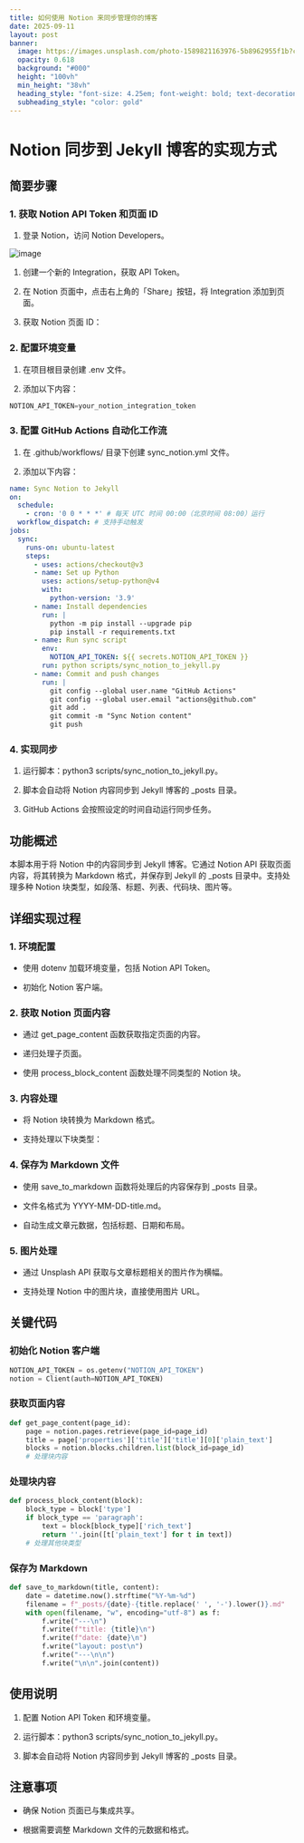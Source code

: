 ```yaml
---
title: 如何使用 Notion 来同步管理你的博客
date: 2025-09-11
layout: post
banner:
  image: https://images.unsplash.com/photo-1589821163976-5b8962955f1b?crop=entropy&cs=tinysrgb&fit=max&fm=jpg&ixid=M3w2OTIwMzJ8MHwxfHJhbmRvbXx8fHx8fHx8fDE3NTc1NjQ2ODB8&ixlib=rb-4.1.0&q=80&w=1080
  opacity: 0.618
  background: "#000"
  height: "100vh"
  min_height: "38vh"
  heading_style: "font-size: 4.25em; font-weight: bold; text-decoration: underline"
  subheading_style: "color: gold"
---
```


# Notion 同步到 Jekyll 博客的实现方式

## 简要步骤

### 1. 获取 Notion API Token 和页面 ID

1. 登录 Notion，访问 Notion Developers。

![image](https://prod-files-secure.s3.us-west-2.amazonaws.com/a7a0cc5a-89b9-4cda-8686-1fba0ca52f40/d19c1afe-dea5-4312-9333-786b0ba83054/image.png?X-Amz-Algorithm=AWS4-HMAC-SHA256&X-Amz-Content-Sha256=UNSIGNED-PAYLOAD&X-Amz-Credential=ASIAZI2LB46625MNXLAV%2F20250911%2Fus-west-2%2Fs3%2Faws4_request&X-Amz-Date=20250911T042439Z&X-Amz-Expires=3600&X-Amz-Security-Token=IQoJb3JpZ2luX2VjEJP%2F%2F%2F%2F%2F%2F%2F%2F%2F%2FwEaCXVzLXdlc3QtMiJHMEUCIQDzUSi6xmzCZ9qHoL00uIffvfLABgKYn0gshHSLDorxXAIgWT7FrHARUxByWHJapWbOVlA3arUORo8lGqhPGG0r9PwqiAQI%2FP%2F%2F%2F%2F%2F%2F%2F%2F%2F%2FARAAGgw2Mzc0MjMxODM4MDUiDETtlQwdIfwM9TYxHCrcA6isIJbAVRjheHe0bARutmEysQjpIBBXNQj6abSizW3Iu68ihUNMcAMsq9mTxXzCDtMCwbc7sR7Vf7WTSuEYG9h6io3j4BOsrcn8JEyixVvHNK%2Bi9kfGakJEzW98rH4UXojS0SpNUJFkP1zukXbPpXXoVD%2FptzjQTcCJ8ysTRWNDKDsEEPgpeoH0koQ7zIbIILxvmo0eFZbGBvI%2F5YKW4%2BgWht1JLv%2Bo2dZlK0Upm5sOMyVEQ3i7R3%2FF8JNntiGj11s00pzcRZcV9nVeXgSze8fK1%2FPquFMWbiiWd7BT8KdhTRpZqtzenLaLFxQWqShI1WyfwtEatVqlrdY9ya8MV%2FiTN2vioFbDZGeSFRbB%2BrjUbGcws6JkssP9YEECcAzDAJwEpdDbrgD9P9aCgQSVk%2F%2F53bnHw2TBihbTqlL6zhBUmOTaoa2quawVxt72%2BzpzRRuzt0nVScBxnSfa0sOtygF8JrZP6tXOa3vS0wW%2BmtIG8JE%2B2%2B4%2FP35wKdmhG0SLixC%2FVLh24CJtNwgTmLFrT0KxIxDWTZBNSGR7FfB5tWtpm%2BDTonyFqoK9j89gFI887ET7wXNwK4LMW9hEJGzHYrQAUm%2BqUQ%2FhRyzFaTtwBZ9xb7ODl88XdlRHgoCzMNT7iMYGOqUBNJYaOYJbwo9x0TORUlZ44pKUc9ZQ3e3t9TMhWVT3BTxR%2FRWPOYJNtb9YnO4XG7SXzwITm9%2F88w%2BiKJaAPAUrnLAem8edQkPx6z407JtH8s0G1i%2FEF%2BhYfpkdH%2FuU%2FewLtaxZ6mxEwlUtvx2pOqaU50skse7db9SITbwdVDNYrDSpo1fJAbwYurhf12QQZZyhv43Sd2171GnAulFdhtvACq7GJ%2FR%2F&X-Amz-Signature=25b727b58d5963a8ad4f6afff928faadf04bf8f7edeb20057957f071a417a2e7&X-Amz-SignedHeaders=host&x-amz-checksum-mode=ENABLED&x-id=GetObject)

1. 创建一个新的 Integration，获取 API Token。

1. 在 Notion 页面中，点击右上角的「Share」按钮，将 Integration 添加到页面。

1. 获取 Notion 页面 ID：


### 2. 配置环境变量

1. 在项目根目录创建 .env 文件。

1. 添加以下内容：

```javascript
NOTION_API_TOKEN=your_notion_integration_token
```

### 3. 配置 GitHub Actions 自动化工作流

1. 在 .github/workflows/ 目录下创建 sync_notion.yml 文件。

1. 添加以下内容：

```yaml
name: Sync Notion to Jekyll
on:
  schedule:
    - cron: '0 0 * * *' # 每天 UTC 时间 00:00（北京时间 08:00）运行
  workflow_dispatch: # 支持手动触发
jobs:
  sync:
    runs-on: ubuntu-latest
    steps:
      - uses: actions/checkout@v3
      - name: Set up Python
        uses: actions/setup-python@v4
        with:
          python-version: '3.9'
      - name: Install dependencies
        run: |
          python -m pip install --upgrade pip
          pip install -r requirements.txt
      - name: Run sync script
        env:
          NOTION_API_TOKEN: ${{ secrets.NOTION_API_TOKEN }}
        run: python scripts/sync_notion_to_jekyll.py
      - name: Commit and push changes
        run: |
          git config --global user.name "GitHub Actions"
          git config --global user.email "actions@github.com"
          git add .
          git commit -m "Sync Notion content"
          git push
```

### 4. 实现同步

1. 运行脚本：python3 scripts/sync_notion_to_jekyll.py。

1. 脚本会自动将 Notion 内容同步到 Jekyll 博客的 _posts 目录。

1. GitHub Actions 会按照设定的时间自动运行同步任务。

## 功能概述

本脚本用于将 Notion 中的内容同步到 Jekyll 博客。它通过 Notion API 获取页面内容，将其转换为 Markdown 格式，并保存到 Jekyll 的 _posts 目录中。支持处理多种 Notion 块类型，如段落、标题、列表、代码块、图片等。

## 详细实现过程

### 1. 环境配置

- 使用 dotenv 加载环境变量，包括 Notion API Token。

- 初始化 Notion 客户端。

### 2. 获取 Notion 页面内容

- 通过 get_page_content 函数获取指定页面的内容。

- 递归处理子页面。

- 使用 process_block_content 函数处理不同类型的 Notion 块。

### 3. 内容处理

- 将 Notion 块转换为 Markdown 格式。

- 支持处理以下块类型：


### 4. 保存为 Markdown 文件

- 使用 save_to_markdown 函数将处理后的内容保存到 _posts 目录。

- 文件名格式为 YYYY-MM-DD-title.md。

- 自动生成文章元数据，包括标题、日期和布局。

### 5. 图片处理

- 通过 Unsplash API 获取与文章标题相关的图片作为横幅。

- 支持处理 Notion 中的图片块，直接使用图片 URL。

## 关键代码

### 初始化 Notion 客户端

```python
NOTION_API_TOKEN = os.getenv("NOTION_API_TOKEN")
notion = Client(auth=NOTION_API_TOKEN)
```

### 获取页面内容

```python
def get_page_content(page_id):
    page = notion.pages.retrieve(page_id=page_id)
    title = page['properties']['title']['title'][0]['plain_text']
    blocks = notion.blocks.children.list(block_id=page_id)
    # 处理块内容
```

### 处理块内容

```python
def process_block_content(block):
    block_type = block['type']
    if block_type == 'paragraph':
        text = block[block_type]['rich_text']
        return ''.join([t['plain_text'] for t in text])
    # 处理其他块类型
```

### 保存为 Markdown

```python
def save_to_markdown(title, content):
    date = datetime.now().strftime("%Y-%m-%d")
    filename = f"_posts/{date}-{title.replace(' ', '-').lower()}.md"
    with open(filename, "w", encoding="utf-8") as f:
        f.write("---\n")
        f.write(f"title: {title}\n")
        f.write(f"date: {date}\n")
        f.write("layout: post\n")
        f.write("---\n\n")
        f.write("\n\n".join(content))
```

## 使用说明

1. 配置 Notion API Token 和环境变量。

1. 运行脚本：python3 scripts/sync_notion_to_jekyll.py。

1. 脚本会自动将 Notion 内容同步到 Jekyll 博客的 _posts 目录。

## 注意事项

- 确保 Notion 页面已与集成共享。

- 根据需要调整 Markdown 文件的元数据和格式。